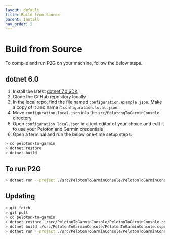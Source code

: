 ```yaml
---
layout: default
title: Build from Source
parent: Install
nav_order: 5
---
```


# Build from Source

To compile and run P2G on your machine, follow the below steps.

## dotnet 6.0

1. Install the latest [dotnet 7.0 SDK](https://dotnet.microsoft.com/download/dotnet/7.0)
1. Clone the GitHub repository locally
1. In the local repo, find the file named `configuration.example.json`. Make a copy of it and name it `configuration.local.json`.
1. Move `configuration.local.json` into the `src/PelotongToGarminConsole` directory
1. Open `configuration.local.json` in a text editor of your choice and edit it to use your Peloton and Garmin credentials
1. Open a terminal and run the below one-time setup steps:

```bash
> cd peloton-to-garmin
> dotnet restore
> dotnet build
```

## To run P2G

```bash
> dotnet run --project ./src/PelotonToGarminConsole/PelotonToGarminConsole.csproj
```

## Updating

```bash
> git fetch
> git pull
> cd peloton-to-garmin
> dotnet restore ./src/PelotonToGarminConsole/PelotonToGarminConsole.csproj
> dotnet build ./src/PelotonToGarminConsole/PelotonToGarminConsole.csproj
> dotnet run --project ./src/PelotonToGarminConsole/PelotonToGarminConsole.csproj
```
